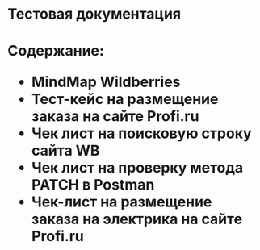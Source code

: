 <html>
 <h1>Тестовая документация<h1>
 Содержание:
 <ul>
 <li>MindMap Wildberries</li>
 <li>Тест-кейс на размещение заказа на сайте Profi.ru</li>
 <li>Чек лист на поисковую строку сайта WB</li>
 <li>Чек лист на проверку метода PATCH в Postman</li>
 <li>Чек-лист на размещение заказа на электрика на сайте Profi.ru</li>
 </ul>
 </html>
